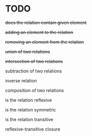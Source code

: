 # TODO

~~does the relation contain given element~~

~~adding an element to the relation~~

~~removing an element from the relation~~

~~union of two relations~~

~~intersection of two relations~~

subtraction of two relations

inverse relation

composition of two relations

is the relation reflexive

is the relation symmetric

is the relation transitive

reflexive-transitive closure
